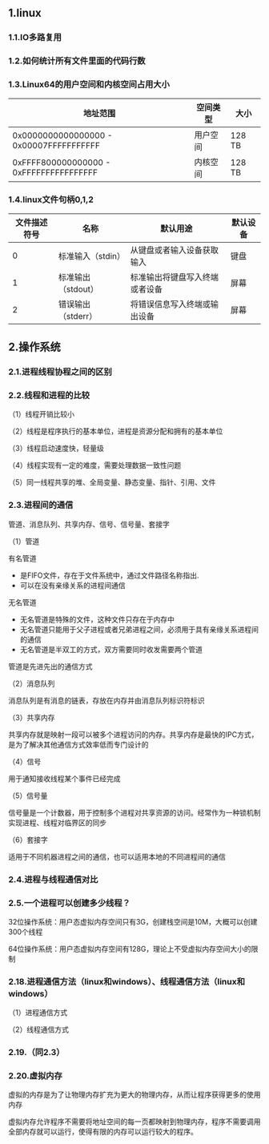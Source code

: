 <!--
 * @Description: 
 * @version: 
 * @Author: ThreeStones1029 2320218115@qq.com
 * @Date: 2024-09-18 10:06:33
 * @LastEditors: ShuaiLei
 * @LastEditTime: 2024-10-30 20:59:33
-->
## 1.linux

### 1.1.IO多路复用

### 1.2.如何统计所有文件里面的代码行数

### 1.3.Linux64的用户空间和内核空间占用大小

|地址范围	|空间类型	|大小|
|----------|----------|----|
|0x0000000000000000 - 0x00007FFFFFFFFFFF|	用户空间|	128 TB|
|0xFFFF800000000000 - 0xFFFFFFFFFFFFFFFF|	内核空间|	128 TB|

### 1.4.linux文件句柄0,1,2

|文件描述符号|名称|默认用途|默认设备|
|----------|---|-------|------|
|0|标准输入（stdin）|从键盘或者输入设备获取输入|键盘|
|1|标准输出（stdout）|标准输出将键盘写入终端或者设备|屏幕|
|2|错误输出（stderr）|将错误信息写入终端或输出设备|屏幕|

## 2.操作系统

### 2.1.进程线程协程之间的区别



### 2.2.线程和进程的比较

（1）线程开销比较小

（2）线程是程序执行的基本单位，进程是资源分配和拥有的基本单位

（3）线程启动速度快，轻量级

（4）线程实现有一定的难度，需要处理数据一致性问题

（5）同一线程共享的堆、全局变量、静态变量、指针、引用、文件

### 2.3.进程间的通信

管道、消息队列、共享内存、信号、信号量、套接字

（1）管道

有名管道

* 是FIFO文件，存在于文件系统中，通过文件路径名称指出.
* 可以在没有亲缘关系的进程间通信

无名管道

* 无名管道是特殊的文件，这种文件只存在于内存中
* 无名管道只能用于父子进程或者兄弟进程之间，必须用于具有亲缘关系进程间的通信
* 无名管道是半双工的方式，双方需要同时收发需要两个管道

管道是先进先出的通信方式

（2）消息队列

消息队列是有消息的链表，存放在内存并由消息队列标识符标识

（3）共享内存

共享内存就是映射一段可以被多个进程访问的内存。共享内存是最快的IPC方式，是为了解决其他通信方式效率低而专门设计的

（4）信号

用于通知接收线程某个事件已经完成

（5）信号量

信号量是一个计数器，用于控制多个进程对共享资源的访问。经常作为一种锁机制实现进程、线程对临界区的同步

（6）套接字

适用于不同机器进程之间的通信，也可以适用本地的不同进程间的通信

### 2.4.进程与线程通信对比

### 2.5.一个进程可以创建多少线程？

32位操作系统：用户态虚拟内存空间只有3G，创建栈空间是10M，大概可以创建300个线程

64位操作系统：用户态虚拟内存空间有128G，理论上不受虚拟内存空间大小的限制


### 2.18.进程通信方法（linux和windows）、线程通信方法（linux和windows）

（1）进程通信方式



（2）线程通信方式


### 2.19.（同2.3）

### 2.20.虚拟内存

虚拟的内存是为了让物理内存扩充为更大的物理内存，从而让程序获得更多的使用内存

虚拟内存允许程序不需要将地址空间的每一页都映射到物理内存，程序不需要调用全部内存就可以运行，使得有限的内存可以运行较大的程序。


